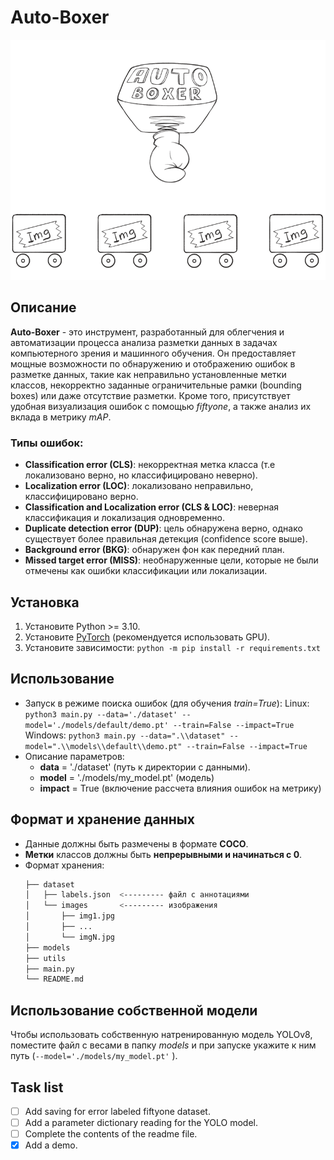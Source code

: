 # Auto-Boxer

![](https://github.com/J1nsei/Auto-Boxer/blob/main/utils/idea.gif)

## Описание
**Auto-Boxer** - это инструмент, разработанный для облегчения и автоматизации процесса анализа разметки данных в задачах компьютерного зрения и машинного обучения. Он предоставляет мощные возможности по обнаружению и отображению ошибок в разметке данных, такие как неправильно установленные метки классов, некорректно заданные ограничительные рамки (bounding boxes) или даже отсутствие разметки. Кроме того, присутствует удобная визуализация ошибок с помощью *fiftyone*, а также анализ их вклада в метрику *mAP*. 

### Типы ошибок:
- **Classification error (CLS)**: некорректная метка класса (т.е локализовано верно, но классифицировано неверно).
- **Localization error (LOC)**: локализовано неправильно, классифицировано верно. 
- **Classification and Localization error (CLS & LOC)**: неверная классификация и локализация одновременно. 
- **Duplicate detection error (DUP)**: цель обнаружена верно, однако существует более правильная детекция (confidence score выше).
- **Background error (BKG)**: обнаружен фон как передний план.
- **Missed target error (MISS)**: необнаруженные цели, которые не были отмечены как ошибки классификации или локализации.


## Установка
1. Установите Python >= 3.10.
2. Установите [PyTorch](https://pytorch.org/get-started/locally/) (рекомендуется использовать GPU).
3. Установите зависимости:
```python -m pip install -r requirements.txt```

## Использование
- Запуск в режиме поиска ошибок (для обучения *train=True*):
  Linux:
``` python3 main.py --data='./dataset' --model='./models/default/demo.pt' --train=False --impact=True ```
  Windows:
``` python3 main.py --data=".\\dataset" --model=".\\models\\default\\demo.pt" --train=False --impact=True ```
- Описание параметров:
    - **data** = './dataset' (путь к директории с данными).
    - **model** = './models/my_model.pt' (модель)
    - **impact** = True (включение рассчета влияния ошибок на метрику)
## Формат и хранение данных
- Данные должны быть размечены в формате **COCO**.
- **Метки** классов должны быть **непрерывными и начинаться с 0**. 
- Формат хранения:
    ```bash
    ├── dataset
    │   ├── labels.json  <--------- файл с аннотациями
    │   └── images       <--------- изображения
    │       ├── img1.jpg
    │       ├── ...
    │       └── imgN.jpg
    ├── models
    ├── utils
    ├── main.py
    └── README.md
    ```
## Использование собственной модели
Чтобы использовать собственную натренированную модель YOLOv8, поместите файл с весами в папку *models* и при запуске укажите к ним путь (```--model='./models/my_model.pt'``` ).

## Task list
- [ ]  Add saving for error labeled fiftyone dataset.
- [ ]  Add a parameter dictionary reading for the YOLO model.
- [ ]  Complete the contents of the readme file. 
- [x]  Add a demo.
